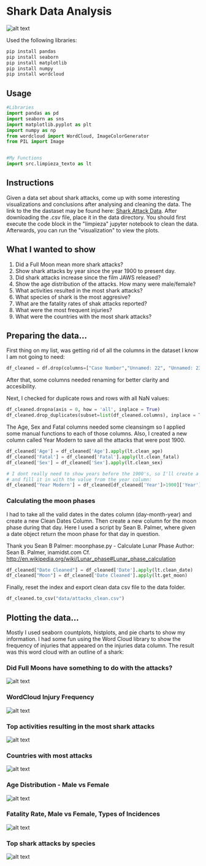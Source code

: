 # Shark Data Analysis
![alt text](https://github.com/FranLeston/shark_attack_data_analysis/blob/main/images/attacks_year_histoplot.png?raw=true)

Used the following libraries:

```bash
pip install pandas
pip install seaborn
pip install matplotlib
pip install numpy
pip install wordcloud
```

## Usage

```python
#Libraries
import pandas as pd
import seaborn as sns
import matplotlib.pyplot as plt
import numpy as np
from wordcloud import WordCloud, ImageColorGenerator
from PIL import Image


#My Functions
import src.limpieza_texto as lt
```

## Instructions
Given a data set about shark attacks, come up with some interesting visualizations and conclusions after analysing and cleaning the data. 
The link to the the dastaset may be found here: [Shark Attack Data](https://www.kaggle.com/teajay/global-shark-attacks). After downloading the .csv file,
place it in the data directory. You should first execute the code block in the "limpieza" jupyter notebook to clean the data. Afterwards, you can run the "visualization" 
to view the plots. 

## What I wanted to show
1. Did a Full Moon mean more shark attacks?
2. Show shark attacks by year since the year 1900 to present day.  
3. Did shark attacks increase since the film JAWS released?
4. Show the age distribution of the attacks. How many were male/female?
5. What activities resulted in the most shark attacks?
6. What species of shark is the most aggresive?
7. What are the fatality rates of shak attacks reported?
8. What were the most frequent injuries?
9. What were the countries with the most shark attacks?

## Preparing the data...

First thing on my list, was getting rid of all the columns in the dataset I know I am not going to need:
```python
df_cleaned = df.drop(columns=["Case Number","Unnamed: 22", "Unnamed: 23", "Name", "pdf", "href formula","href","original order","Case Number.1", "Case Number.2", "Investigator or Source"])
````
After that, some columns needed renaming for better clarity and accesibility.

Next, I checked for duplicate rows and rows with all NaN values:
```python
df_cleaned.dropna(axis = 0, how = 'all', inplace = True)
df_cleaned.drop_duplicates(subset=list(df_cleaned.columns), inplace = True)
```

The Age, Sex and Fatal columns needed some cleansingm so I applied some manual functions to each of those columns.
Also, I created a new column called Year Modern to save all the attacks that were post 1900. 
```python
df_cleaned['Age'] = df_cleaned['Age'].apply(lt.clean_age)
df_cleaned['Fatal'] = df_cleaned['Fatal'].apply(lt.clean_fatal)
df_cleaned['Sex'] = df_cleaned['Sex'].apply(lt.clean_sex)

# I dont really need to show years before the 1900's, so I'll create a new colum called Modern Year 
# and fill it in with the value from the year column:
df_cleaned['Year Modern'] = df_cleaned[df_cleaned['Year']>1900]['Year']
````

### Calculating the moon phases
I had to take all the valid dates in the dates column (day-month-year) and create a new Clean Dates Column.
Then create a new column for the moon phase during that day. Here I used a script by Sean B. Palmer, where given a date object
return the moon phase for that day in question. 

Thank you Sean B Palmer:
moonphase.py - Calculate Lunar Phase
Author: Sean B. Palmer, inamidst.com
Cf. http://en.wikipedia.org/wiki/Lunar_phase#Lunar_phase_calculation


```python
df_cleaned["Date Cleaned"] = df_cleaned['Date'].apply(lt.clean_date)
df_cleaned["Moon"] = df_cleaned['Date Cleaned'].apply(lt.get_moon)
```

Finally, reset the index and export clean data csv file to the data folder. 
```python
df_cleaned.to_csv("data/attacks_clean.csv")
```

## Plotting the data...
Mostly I used seaborn countplots, histplots, and pie charts to show my information. 
I had some fun using the Word Cloud library to show the frequency of injuries that appeared on the injuries data column.
The result was this word cloud with an outline of a shark:

### Did Full Moons have something to do with the attacks?
![alt text](https://github.com/FranLeston/shark_attack_data_analysis/blob/main/images/moon_barplot.png?raw=true)

### WordCloud Injury Frequency
![alt text](https://github.com/FranLeston/shark_attack_data_analysis/blob/main/images/wordcloud_injuries.png?raw=true)

### Top activities resulting in the most shark attacks
![alt text](https://github.com/FranLeston/shark_attack_data_analysis/blob/main/images/activity_distribution_barplot.png?raw=true)

### Countries with most attacks
![alt text](https://github.com/FranLeston/shark_attack_data_analysis/blob/main/images/top_countries_barplot.png?raw=true)

### Age Distribution - Male vs Female
![alt text](https://github.com/FranLeston/shark_attack_data_analysis/blob/main/images/age_distribution_countplot.png?raw=true)

### Fatality Rate, Male vs Female, Types of Incidences
![alt text](https://github.com/FranLeston/shark_attack_data_analysis/blob/main/images/pie_charts.png?raw=true)

### Top shark attacks by species
![alt text](https://github.com/FranLeston/shark_attack_data_analysis/blob/main/images/species_barplot.png?raw=true)


